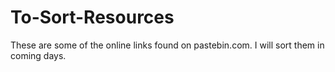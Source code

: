 # To-Sort-Resources

These are some of the online links found on pastebin.com. I will sort them in coming days.
